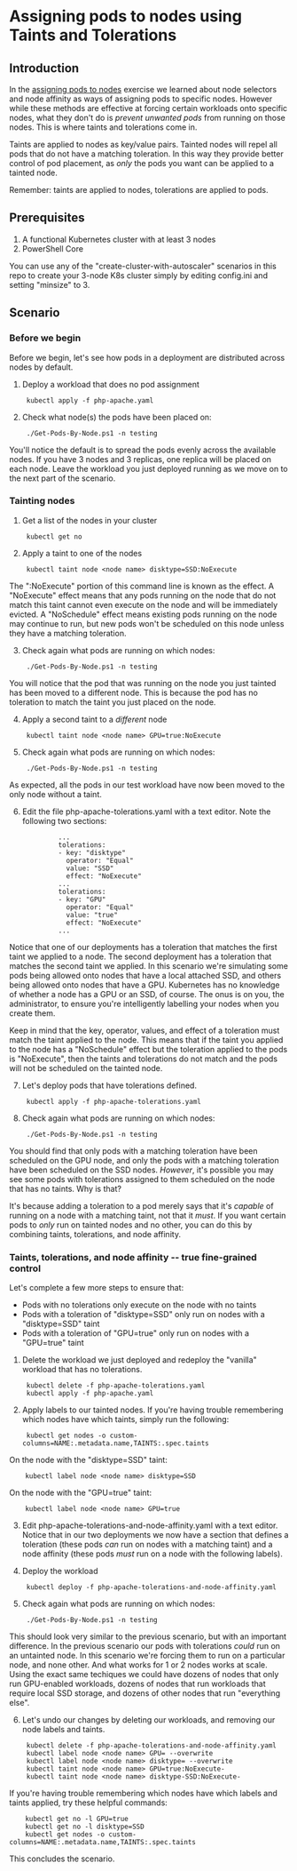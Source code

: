 # Assigning pods to nodes using Taints and Tolerations

## Introduction
In the [assigning pods to nodes](https://github.com/dbc13543/k8s-demos/tree/master/assigning-pods-to-nodes) exercise we learned about node selectors and node affinity as ways of assigning pods to specific nodes.  However while these methods are effective at forcing certain workloads onto specific nodes, what they don't do is *prevent unwanted pods* from running on those nodes.  This is where taints and tolerations come in.

Taints are applied to nodes as key/value pairs.  Tainted nodes will repel all pods that do not have a matching toleration.  In this way they provide better control of pod placement, as *only* the pods you want can be applied to a tainted node.

Remember: taints are applied to nodes, tolerations are applied to pods.

## Prerequisites
1. A functional Kubernetes cluster with at least 3 nodes
2. PowerShell Core

You can use any of the "create-cluster-with-autoscaler" scenarios in this repo to create your 3-node K8s cluster simply by editing config.ini and setting "minsize" to 3.

## Scenario
### Before we begin
Before we begin, let's see how pods in a deployment are distributed across nodes by default.  

1. Deploy a workload that does no pod assignment

        kubectl apply -f php-apache.yaml

2. Check what node(s) the pods have been placed on:

        ./Get-Pods-By-Node.ps1 -n testing

You'll notice the default is to spread the pods evenly across the available nodes.  If you have 3 nodes and 3 replicas, one replica will be placed on each node.  Leave the workload you just deployed running as we move on to the next part of the scenario.

### Tainting nodes

1. Get a list of the nodes in your cluster

        kubectl get no

2. Apply a taint to one of the nodes

        kubectl taint node <node name> disktype=SSD:NoExecute

The ":NoExecute" portion of this command line is known as the effect.  A "NoExecute" effect means that any pods running on the node that do not match this taint cannot even execute on the node and will be immediately evicted.  A "NoSchedule" effect means existing pods running on the node may continue to run, but new pods won't be scheduled on this node unless they have a matching toleration.

3. Check again what pods are running on which nodes:

        ./Get-Pods-By-Node.ps1 -n testing

You will notice that the pod that was running on the node you just tainted has been moved to a different node.  This is because the pod has no toleration to match the taint you just placed on the node.

4. Apply a second taint to a *different* node

        kubectl taint node <node name> GPU=true:NoExecute

5. Check again what pods are running on which nodes:

        ./Get-Pods-By-Node.ps1 -n testing

As expected, all the pods in our test workload have now been moved to the only node without a taint.  

6. Edit the file php-apache-tolerations.yaml with a text editor.  Note the following two sections:

                ...
                tolerations:
                - key: "disktype"
                  operator: "Equal"
                  value: "SSD"
                  effect: "NoExecute"
                ...
                tolerations:
                - key: "GPU"
                  operator: "Equal"
                  value: "true"
                  effect: "NoExecute"
                ...

Notice that one of our deployments has a toleration that matches the first taint we applied to a node.  The second deployment has a toleration that matches the second taint we applied.  In this scenario we're simulating some pods being allowed onto nodes that have a local attached SSD, and others being allowed onto nodes that have a GPU.  Kubernetes has no knowledge of whether a node has a GPU or an SSD, of course.  The onus is on you, the administrator, to ensure you're intelligently labelling your nodes when you create them.

Keep in mind that the key, operator, values, and effect of a toleration must match the taint applied to the node.  This means that if the taint you applied to the node has a "NoSchedule" effect but the toleration applied to the pods is "NoExecute", then the taints and tolerations do not match and the pods will not be scheduled on the tainted node.

7. Let's deploy pods that have tolerations defined.

        kubectl apply -f php-apache-tolerations.yaml


8. Check again what pods are running on which nodes:

        ./Get-Pods-By-Node.ps1 -n testing

You should find that only pods with a matching toleration have been scheduled on the GPU node, and only the pods with a matching toleration have been scheduled on the SSD nodes.  *However*, it's possible you may see some pods with tolerations assigned to them scheduled on the node that has no taints.  Why is that?

It's because adding a toleration to a pod merely says that it's *capable* of running on a node with a matching taint, not that it *must*.  If you want certain pods to *only* run on tainted nodes and no other, you can do this by combining taints, tolerations, and node affinity.

### Taints, tolerations, and node affinity -- true fine-grained control
Let's complete a few more steps to ensure that:

* Pods with no tolerations only execute on the node with no taints
* Pods with a toleration of "disktype=SSD" only run on nodes with a "disktype=SSD" taint
* Pods with a toleration of "GPU=true" only run on nodes with a "GPU=true" taint

1. Delete the workload we just deployed and redeploy the "vanilla" workload that has no tolerations.

        kubectl delete -f php-apache-tolerations.yaml
        kubectl apply -f php-apache.yaml

2. Apply labels to our tainted nodes.  If you're having trouble remembering which nodes have which taints, simply run the following:

        kubectl get nodes -o custom-columns=NAME:.metadata.name,TAINTS:.spec.taints

On the node with the "disktype=SSD" taint:

        kubectl label node <node name> disktype=SSD

On the node with the "GPU=true" taint:

        kubectl label node <node name> GPU=true

3. Edit php-apache-tolerations-and-node-affinity.yaml with a text editor.  Notice that in our two deployments we now have a section that defines a toleration (these pods *can* run on nodes with a matching taint) and a node affinity (these pods *must* run on a node with the following labels).

4. Deploy the workload

        kubectl deploy -f php-apache-tolerations-and-node-affinity.yaml

5. Check again what pods are running on which nodes:

        ./Get-Pods-By-Node.ps1 -n testing

This should look very similar to the previous scenario, but with an important difference.  In the previous scenario our pods with tolerations *could* run on an untainted node.  In this scenario we're forcing them to run on a particular node, and none other.  And what works for 1 or 2 nodes works at scale.  Using the exact same techiques we could have dozens of nodes that only run GPU-enabled workloads, dozens of nodes that run workloads that require local SSD storage, and dozens of other nodes that run "everything else".

6. Let's undo our changes by deleting our workloads, and removing our node labels and taints.  

        kubectl delete -f php-apache-tolerations-and-node-affinity.yaml
        kubectl label node <node name> GPU= --overwrite
        kubectl label node <node name> disktype= --overwrite
        kubectl taint node <node name> GPU=true:NoExecute-
        kubectl taint node <node name> disktype-SSD:NoExecute-

If you're having trouble remembering which nodes have which labels and taints applied, try these helpful commands:

        kubectl get no -l GPU=true
        kubectl get no -l disktype=SSD
        kubectl get nodes -o custom-columns=NAME:.metadata.name,TAINTS:.spec.taints

This concludes the scenario.